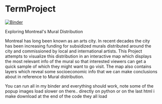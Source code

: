 # TermProject

[![Binder](https://mybinder.org/badge_logo.svg)](https://mybinder.org/v2/gh/montagnemy/TermProject.git/HEAD)


Exploring Montreal's Mural Distribution

Montreal has long been known as an arts city. In recent decades the city has been increasing funding for subsidized murals distributed around the city and commissioned by local and international artists. This Project attempts to visualize this distribution in an interactive map which displays the most relevant info of the mural so that interested viewers can get a quick sample of which they might want to go visit. The map also contains layers which reveal some socioeconomic info that we can make conclusions about in reference to Mural distribution. 

You can run all in my binder and everything should work, note some of the popup images load slower on there.. directly on python or on the last html i make download at the end of the code they all load
